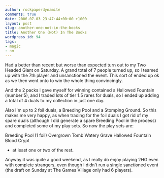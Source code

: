 ```yaml
---
author: rockpaperdynamite
comments: true
date: 2006-07-03 23:47:44+00:00 +1000
layout: post
slug: another-one-not-in-the-books
title: Another One (Not) In The Books
wordpress_id: 94
tags:
- magic
- nm
---
```


Had a better than recent but worse than expected turn out to my Two Headed Giant on Saturday. A grand total of 7 people turned up, so I teamed up with the 7th player and unsanctioned the event. This sort of ended up ok as we then went onto to win the whole thing convincingly.

And the 2 packs I gave myself for winning contained a Hallowed Fountain (number 5), and I traded lots of tier 1.5 rares for duals, so I ended up adding a total of 4 duals to my collection in just one day.

Also I'm up to 2 foil duals, a Breeding Pool and a Stomping Ground. So this makes me very happy, as when trading for the foil duals I got rid of my spare duals (although I did generate a spare Breeding Pool in the process) and completed some of my play sets. So now the play sets are:

Breeding Pool (1 foil)
Overgrown Tomb
Watery Grave
Hallowed Fountain
Blood Crypt
+ at least one or two of the rest.

Anyway it was quite a good weekend, as I really do enjoy playing 2HG even with complete strangers, even though I didn't run a single sanctioned event (the draft on Sunday at The Games Village only had 6 players).
